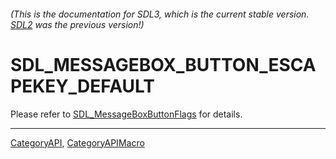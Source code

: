 ###### (This is the documentation for SDL3, which is the current stable version. [SDL2](https://wiki.libsdl.org/SDL2/) was the previous version!)
# SDL_MESSAGEBOX_BUTTON_ESCAPEKEY_DEFAULT

Please refer to [SDL_MessageBoxButtonFlags](SDL_MessageBoxButtonFlags) for details.

----
[CategoryAPI](CategoryAPI), [CategoryAPIMacro](CategoryAPIMacro)

